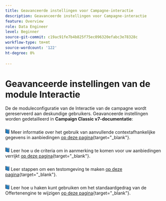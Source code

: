 ```yaml
---
title: Geavanceerde instellingen voor Campagne-interactie
description: Geavanceerde instellingen voor Campagne-interactie
feature: Overview
role: Data Engineer
level: Beginner
source-git-commit: c19ac91fe7b4b825f75ec096320efabc3e78328c
workflow-type: tm+mt
source-wordcount: '122'
ht-degree: 0%

---
```


# Geavanceerde instellingen van de module Interactie

De de moduleconfiguratie van de Interactie van de campagne wordt gereserveerd aan deskundige gebruikers. Geavanceerde instellingen worden gedetailleerd in **Campaign Classic v7-documentatie**:

![](../assets/do-not-localize/book.png) Meer informatie over het gebruik van aanvullende contextafhankelijke gegevens in aanbiedingen [op deze pagina](https://experienceleague.adobe.com/docs/campaign-classic/using/managing-offers/advanced-parameters/additional-data.html){target=&quot;_blank&quot;}.

![](../assets/do-not-localize/book.png) Leer hoe u de criteria om in aanmerking te komen voor uw aanbiedingen verrijkt [op deze pagina](https://experienceleague.adobe.com/docs/campaign-classic/using/managing-offers/advanced-parameters/extension-example.html){target=&quot;_blank&quot;}.

![](../assets/do-not-localize/book.png) Leer stappen om een testomgeving te maken  [op deze pagina](https://experienceleague.adobe.com/docs/campaign-classic/using/managing-offers/advanced-parameters/creating-a-test-environment.html){target=&quot;_blank&quot;}.

![](../assets/do-not-localize/book.png) Leer hoe u haken kunt gebruiken om het standaardgedrag van de Offertenengine te wijzigen [op deze pagina](https://experienceleague.adobe.com/docs/campaign-classic/using/managing-offers/advanced-parameters/hooks.html){target=&quot;_blank&quot;}.

